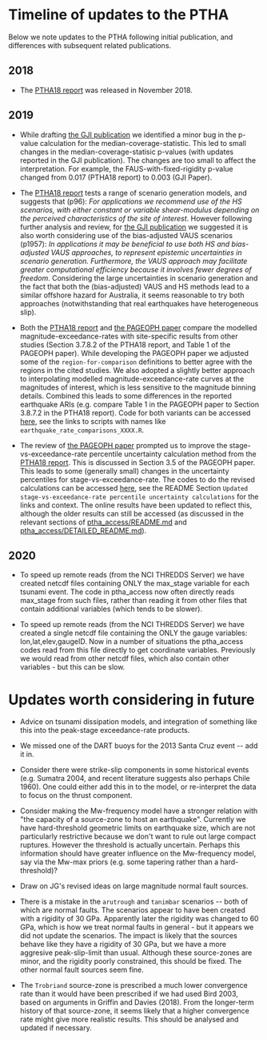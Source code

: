 # Timeline of updates to the PTHA 

Below we note updates to the PTHA following initial publication, and
differences with subsequent related publications.


## 2018

* The [PTHA18 report](http://dx.doi.org/10.11636/Record.2018.041) was released in November 2018. 

## 2019

* While drafting [the GJI publication](https://doi.org/10.1093/gji/ggz260) we identified a minor 
bug in the p-value calculation for the median-coverage-statistic. This led to
small changes in the median-coverage-statisic p-values (with updates reported
in the GJI publication). The changes are too small to affect the
interpretation. For example, the FAUS-with-fixed-rigidity p-value changed from
0.017 (PTHA18 report) to 0.003 (GJI Paper). 

* The [PTHA18 report](http://dx.doi.org/10.11636/Record.2018.041) tests a range
  of scenario generation models, and suggests that (p96): *For applications we
recommend use of the HS scenarios, with either constant or variable
shear-modulus depending on the perceived characteristics of the site of
interest*. However following further analysis and review, for [the GJI
publication](https://doi.org/10.1093/gji/ggz260) we suggested it is also worth
considering use of the bias-adjusted VAUS scenarios (p1957): 
*In applications it may be beneficial to use both HS and bias-adjusted VAUS
approaches, to represent epistemic uncertainties in scenario generation.
Furthermore, the VAUS approach may facilitate greater computational efficiency
because it involves fewer degrees of freedom*. Considering the large uncertainties
in scenario generation and the fact that both the (bias-adjusted) VAUS and HS
methods lead to a similar offshore hazard for Australia, it seems reasonable to
try both approaches (notwithstanding that real earthquakes have heterogeneous slip). 

* Both the [PTHA18 report](http://dx.doi.org/10.11636/Record.2018.041) and 
[the PAGEOPH paper](https://link.springer.com/article/10.1007/s00024-019-02299-w) 
compare the modelled magnitude-exceedance-rates with site-specific results from
other studies (Section 3.7.8.2 of the PTHA18 report, and Table 1 of the PAGEOPH
paper). While developing the PAGEOPH paper we adjusted some of the
`region-for-comparison` definitions to better agree with the regions in the
cited studies. We also adopted a slightly better approach to interpolating
modelled magnitude-exceedance-rate curves at the magnitudes of interest, which
is less sensitive to the magnitude binning details. Combined this leads to some
differences in the reported earthquake ARIs (e.g. compare Table 1 in the
PAGEOPH paper to Section 3.8.7.2 in the PTHA18 report). Code for both variants
can be accessed [here](../R/examples/austptha_template/EVENT_RATES/),
see the links to scripts with names like `earthquake_rate_comparisons_XXXX.R`.

* The review of [the PAGEOPH paper](https://link.springer.com/article/10.1007/s00024-019-02299-w)
prompted us to improve the stage-vs-exceedance-rate percentile uncertainty calculation method from the
[PTHA18 report](http://dx.doi.org/10.11636/Record.2018.041). This is discussed in Section 3.5 of the PAGEOPH paper. 
This leads to some (generally small) changes in the uncertainty percentiles for
stage-vs-exceedance-rate. The codes to do the revised calculations can be accessed
[here](../R/examples/austptha_template/EVENT_RATES/), see the README Section
`Updated stage-vs-exceedance-rate percentile uncertainty calculations` for the
links and context. The online results have been updated to reflect this,
although the older results can still be accessed (as discussed in the relevant
sections of [ptha_access/README.md](README.md) and
[ptha_access/DETAILED_README.md](DETAILED_README.md)).


## 2020

* To speed up remote reads (from the NCI THREDDS Server) we have created netcdf
files containing ONLY the max_stage variable for each tsunami event. The code in ptha_access
now often directly reads max_stage from such files, rather than reading it from 
other files that contain additional variables (which tends to be slower).

* To speed up remote reads (from the NCI THREDDS Server) we have created a single
netcdf file containing the ONLY the gauge variables: lon,lat,elev,gaugeID. Now in a
number of situations the ptha_access codes read from this file directly to get
coordinate variables. Previously we would read from other netcdf files, which also
contain other variables - but this can be slow. 


# Updates worth considering in future

* Advice on tsunami dissipation models, and integration of something like this into the peak-stage exceedance-rate products.

* We missed one of the DART buoys for the 2013 Santa Cruz event -- add it in.

* Consider there were strike-slip components in some historical events (e.g. Sumatra 2004, and recent literature suggests also perhaps Chile 1960). One could either add this in to the model, or re-interpret the data to focus on the thrust component.

* Consider making the Mw-frequency model have a stronger relation with "the capacity of a source-zone to host an earthquake". Currently we have hard-threshold geometric limits on earthquake size, which are not particularly restrictive because we don't want to rule out large compact ruptures. However the threshold is actually uncertain. Perhaps this information should have greater influence on the Mw-frequency model, say via the Mw-max priors (e.g. some tapering rather than a hard-threshold)?

* Draw on JG's revised ideas on large magnitude normal fault sources.

* There is a mistake in the `arutrough` and `tanimbar` scenarios -- both of which are normal faults. The scenarios appear to have been created with a rigidity of 30 GPa. Apparently later the rigidity was changed to 60 GPa, which is how we treat normal faults in general - but it appears we did not update the scenarios. The impact is likely that the sources behave like they have a rigidity of 30 GPa, but we have a more aggresive peak-slip-limit than usual. Although these source-zones are minor, and the rigidity poorly constrained, this should be fixed. The other normal fault sources seem fine. 

* The `Trobriand` source-zone is prescribed a much lower convergence rate than it would have been prescribed if we had used Bird 2003, based on arguments in Griffin and Davies (2018). From the longer-term history of that source-zone, it seems likely that a higher convergence rate might give more realistic results. This should be analysed and updated if necessary.
